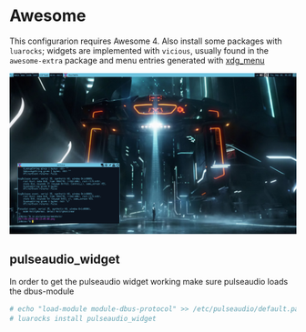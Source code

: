 # Awesome

This configurarion requires Awesome 4. Also install some packages with
`luarocks`; widgets are implemented with `vicious`, usually found in the
`awesome-extra` package and menu entries generated with
[xdg_menu](https://wiki.archlinux.org/index.php/Xdg-menu#Awesome)

![Xresources theme](./screenshot.png)

## pulseaudio_widget

In order to get the pulseaudio widget working make sure pulseaudio loads the
dbus-module

```bash
# echo "load-module module-dbus-protocol" >> /etc/pulseaudio/default.pa
# luarocks install pulseaudio_widget
```
